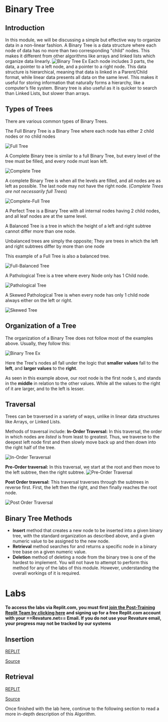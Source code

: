 # Binary Tree

## Introduction

In this module, we will be discussing a simple but effective way to organize data in a non-linear fashion. A Binary Tree is a data structure where each node of data has no more than two corresponding "child" nodes. This makes it different from other algorithms like arrays and linked lists which organize data linearly.
![Binary Tree Ex](Images/BalanceTree.png)
Each node includes 3 parts, the data, a pointer to a left node, and a pointer to a right node.
This data structure is hierarchical, meaning that data is linked in a Parent/Child format, while linear data presents all data on the same level. This makes it useful for storing information that naturally forms a hierarchy, like a computer’s file system. Binary tree is also useful as it is quicker to search than Linked Lists, but slower than arrays.

## Types of Trees

There are various common types of Binary Trees.

The Full Binary Tree is a Binary Tree where each node has either 2 child nodes or no child nodes

![Full Tree](Images/TreeDiagrams.png)

A Complete Binary tree is similar to a full Binary Tree, but every level of the tree must be filled, and every node must lean left.

![Complete Tree](Images/FullTree.png)

A complete Binary Tree is when all the levels are filled, and all nodes are as left as possible. The last node may not have the right node. (*Complete Trees are not necessarily full Trees*)

![Complete-Full Tree](Images/CompleteFullTree.png)

A Perfect Tree is a Binary Tree with all internal nodes having 2 child nodes, and all leaf nodes are at the same level.

A Balanced Tree is a tree in which the height of a left and right subtree cannot differ more than one node.

Unbalanced trees are simply the opposite; They are trees in which the left and right subtrees differ by more than one node

This example of a Full Tree is also a balanced tree.

![Full-Balanced Tree](Images/TreeDiagrams.png)

A Pathological Tree is a tree where every Node only has 1 Child node.

![Pathological Tree](Images/PathologicalTree.png)

A Skewed Pathological Tree is when every node has only 1 child node always either on the left or right.

![Skewed Tree](Images/SkewedPathologicalTree.png)

## Organization of a Tree

The organization of a Binary Tree does not follow most of the examples above. Usually, they follow this:

![Binary Tree Ex](Images/BalanceTree.png)

Here the Tree's nodes all fall under the logic that **smaller values** fall to the **left**, and **larger values** to the **right**.

As seen in this example above, our root node is the first node `5`, and stands in the **middle** in relation to the other values. While all the values to the right of it are larger, and to the left is lesser.

## Traversal

Trees can be traversed in a variety of ways, unlike in linear data structures like Arrays, or Linked Lists. 

Methods of traversal include:
**In-Order Traversal:** In this traversal, the order in which nodes are *listed* is from least to greatest. Thus, we traverse to the deepest left node first and then slowly move back up and then down into the right half of the tree. 

![In-Order Teraversal](./Images/InOrderTraversal.png)

**Pre-Order traversal:** In this traversal, we start at the root and then move to the left subtree, then the right subtree.
![Pre-Order Traversal](./Images/PreOrderTraversal.png)


**Post Order traversal:** This traversal traverses through the subtrees in reverse first. First, the left then the right, and then finally reaches the root node.

![Post Order Traversal](./Images/PostOrderTraversal.png)

## Binary Tree Methods

- **Insert** method that creates a new node to be inserted into a given binary tree, with the standard organization as described above, and a given numeric value to be assigned to the new node.
- **Retrieval** method searches for and returns a specific node in a binary tree base on a given numeric value.
- **Deletion** method of deleting a node from the binary tree is one of the hardest to implement. You will not have to attempt to perform this method for any of the labs of this module. However, understanding the overall workings of it is required.

# Labs
**To access the labs via Replit.com, you must first [join the Post-Training Replit Team by clicking here](https://replit.com/teams/join/ovnxpukpgnmqolcfnlrlxvygvzunwhgo-staging-foundations-h2-22) and signing up for a free Replit.com account with your ==Revature.net== Email. If you do not use your Revature email, your progress may not be tracked by our systems**

## Insertion
[REPLIT](https://replit.com/team/staging-foundations-h2-22/Binary-Tree-Insertion)

[Source](https://github.com/revature-curriculum/binary-search-tree-add-node-lab.git)


## Retrieval
[REPLIT](https://replit.com/team/staging-foundations-h2-22/Binary-Tree-Retrieval)

[Source](https://github.com/revature-curriculum/BinaryTreeRetrievalLab.git)

Once finished with the lab here, continue to the following section to read a more in-depth description of this Algorithm.
